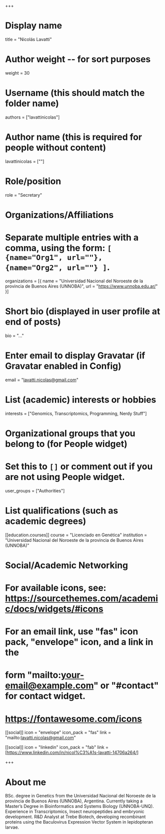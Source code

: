 +++
# Display name
title = "Nicolás Lavatti"

# Author weight -- for sort purposes
weight = 30

# Username (this should match the folder name)
authors = ["lavattinicolas"]

# Author name (this is required for people without content)
lavattinicolas = [""]

# Role/position
role = "Secretary"

# Organizations/Affiliations
#   Separate multiple entries with a comma, using the form: `[ {name="Org1", url=""}, {name="Org2", url=""} ]`.
organizations = [{ name = "Universidad Nacional del Noroeste de la provincia de Buenos Aires (UNNOBA)", url = "https://www.unnoba.edu.ar/" }]

# Short bio (displayed in user profile at end of posts)
bio = "..."

# Enter email to display Gravatar (if Gravatar enabled in Config)
email = "lavatti.nicolas@gmail.com"

# List (academic) interests or hobbies
interests = ["Genomics, Transcriptomics, Programming, Nerdy Stuff"]

# Organizational groups that you belong to (for People widget)
#   Set this to `[]` or comment out if you are not using People widget.
user_groups = ["Authorities"]

# List qualifications (such as academic degrees)
[[education.courses]]
course = "Licenciado en Genética"
institution = "Universidad Nacional del Noroeste de la provincia de Buenos Aires (UNNOBA)"

# Social/Academic Networking
# For available icons, see: https://sourcethemes.com/academic/docs/widgets/#icons
#   For an email link, use "fas" icon pack, "envelope" icon, and a link in the
#   form "mailto:your-email@example.com" or "#contact" for contact widget.
#   https://fontawesome.com/icons

[[social]]
  icon = "envelope"
  icon_pack = "fas"
  link = "mailto:lavatti.nicolas@gmail.com"

[[social]]
  icon = "linkedin"
  icon_pack = "fab"
  link = [https://www.linkedin.com/in/nicol%C3%A1s-lavatti-14706a264/]

+++

# About me 
BSc. degree in Genetics from the Universidad Nacional del Noroeste de la provincia de Buenos Aires (UNNOBA), Argentina. Currently taking a Master’s Degree in Bioinformatics and Systems Biology (UNNOBA-UNQ). Experience in Transcriptomics, Insect neuropeptides and embryonic development. R&D Analyst at Trebe Biotech, developing recombinant proteins using the Baculovirus Expression Vector System in lepidopteran larvae.